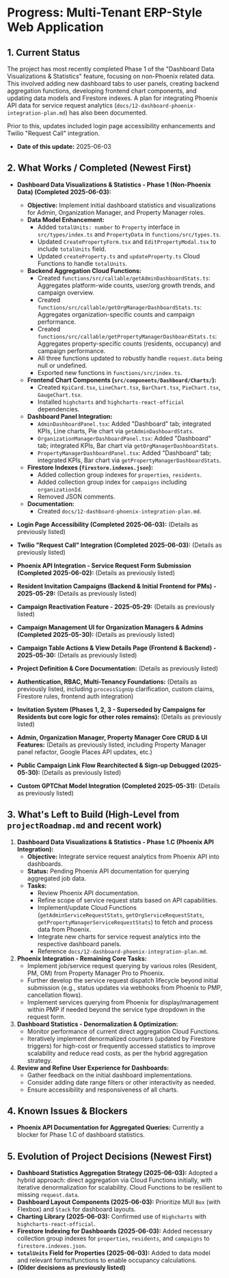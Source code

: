 # Progress: Multi-Tenant ERP-Style Web Application

## 1. Current Status

The project has most recently completed Phase 1 of the "Dashboard Data Visualizations & Statistics" feature, focusing on non-Phoenix related data. This involved adding new dashboard tabs to user panels, creating backend aggregation functions, developing frontend chart components, and updating data models and Firestore indexes. A plan for integrating Phoenix API data for service request analytics (`docs/12-dashboard-phoenix-integration-plan.md`) has also been documented.

Prior to this, updates included login page accessibility enhancements and Twilio "Request Call" integration.

- **Date of this update:** 2025-06-03

## 2. What Works / Completed (Newest First)

- **Dashboard Data Visualizations & Statistics - Phase 1 (Non-Phoenix Data) (Completed 2025-06-03):**
    - **Objective:** Implement initial dashboard statistics and visualizations for Admin, Organization Manager, and Property Manager roles.
    - **Data Model Enhancement:**
        - Added `totalUnits: number` to `Property` interface in `src/types/index.ts` and `PropertyData` in `functions/src/types.ts`.
        - Updated `CreatePropertyForm.tsx` and `EditPropertyModal.tsx` to include `totalUnits` field.
        - Updated `createProperty.ts` and `updateProperty.ts` Cloud Functions to handle `totalUnits`.
    - **Backend Aggregation Cloud Functions:**
        - Created `functions/src/callable/getAdminDashboardStats.ts`: Aggregates platform-wide counts, user/org growth trends, and campaign overview.
        - Created `functions/src/callable/getOrgManagerDashboardStats.ts`: Aggregates organization-specific counts and campaign performance.
        - Created `functions/src/callable/getPropertyManagerDashboardStats.ts`: Aggregates property-specific counts (residents, occupancy) and campaign performance.
        - All three functions updated to robustly handle `request.data` being null or undefined.
        - Exported new functions in `functions/src/index.ts`.
    - **Frontend Chart Components (`src/components/Dashboard/Charts/`):**
        - Created `KpiCard.tsx`, `LineChart.tsx`, `BarChart.tsx`, `PieChart.tsx`, `GaugeChart.tsx`.
        - Installed `highcharts` and `highcharts-react-official` dependencies.
    - **Dashboard Panel Integration:**
        - `AdminDashboardPanel.tsx`: Added "Dashboard" tab; integrated KPIs, Line charts, Pie chart via `getAdminDashboardStats`.
        - `OrganizationManagerDashboardPanel.tsx`: Added "Dashboard" tab; integrated KPIs, Bar chart via `getOrgManagerDashboardStats`.
        - `PropertyManagerDashboardPanel.tsx`: Added "Dashboard" tab; integrated KPIs, Bar chart via `getPropertyManagerDashboardStats`.
    - **Firestore Indexes (`firestore.indexes.json`):**
        - Added collection group indexes for `properties`, `residents`.
        - Added collection group index for `campaigns` including `organizationId`.
        - Removed JSON comments.
    - **Documentation:**
        - Created `docs/12-dashboard-phoenix-integration-plan.md`.

- **Login Page Accessibility (Completed 2025-06-03):** (Details as previously listed)
- **Twilio "Request Call" Integration (Completed 2025-06-03):** (Details as previously listed)
- **Phoenix API Integration - Service Request Form Submission (Completed 2025-06-02):** (Details as previously listed)
- **Resident Invitation Campaigns (Backend & Initial Frontend for PMs) - 2025-05-29:** (Details as previously listed)
- **Campaign Reactivation Feature - 2025-05-29:** (Details as previously listed)
- **Campaign Management UI for Organization Managers & Admins (Completed 2025-05-30):** (Details as previously listed)
- **Campaign Table Actions & View Details Page (Frontend & Backend) - 2025-05-30:** (Details as previously listed)
- **Project Definition & Core Documentation:** (Details as previously listed)
- **Authentication, RBAC, Multi-Tenancy Foundations:** (Details as previously listed, including `processSignUp` clarification, custom claims, Firestore rules, frontend auth integration)
- **Invitation System (Phases 1, 2, 3 - Superseded by Campaigns for Residents but core logic for other roles remains):** (Details as previously listed)
- **Admin, Organization Manager, Property Manager Core CRUD & UI Features:** (Details as previously listed, including Property Manager panel refactor, Google Places API updates, etc.)
- **Public Campaign Link Flow Rearchitected & Sign-up Debugged (2025-05-30):** (Details as previously listed)
- **Custom GPTChat Model Integration (Completed 2025-05-31):** (Details as previously listed)

## 3. What's Left to Build (High-Level from `projectRoadmap.md` and recent work)

1.  **Dashboard Data Visualizations & Statistics - Phase 1.C (Phoenix API Integration):**
    *   **Objective:** Integrate service request analytics from Phoenix API into dashboards.
    *   **Status:** Pending Phoenix API documentation for querying aggregated job data.
    *   **Tasks:**
        *   Review Phoenix API documentation.
        *   Refine scope of service request stats based on API capabilities.
        *   Implement/update Cloud Functions (`getAdminServiceRequestStats`, `getOrgServiceRequestStats`, `getPropertyManagerServiceRequestStats`) to fetch and process data from Phoenix.
        *   Integrate new charts for service request analytics into the respective dashboard panels.
        *   Reference `docs/12-dashboard-phoenix-integration-plan.md`.
2.  **Phoenix Integration - Remaining Core Tasks:**
    *   Implement job/service request querying by various roles (Resident, PM, OM) from Property Manager Pro to Phoenix.
    *   Further develop the service request dispatch lifecycle beyond initial submission (e.g., status updates via webhooks from Phoenix to PMP, cancellation flows).
    *   Implement services querying from Phoenix for display/management within PMP if needed beyond the service type dropdown in the request form.
3.  **Dashboard Statistics - Denormalization & Optimization:**
    *   Monitor performance of current direct aggregation Cloud Functions.
    *   Iteratively implement denormalized counters (updated by Firestore triggers) for high-cost or frequently accessed statistics to improve scalability and reduce read costs, as per the hybrid aggregation strategy.
4.  **Review and Refine User Experience for Dashboards:**
    *   Gather feedback on the initial dashboard implementations.
    *   Consider adding date range filters or other interactivity as needed.
    *   Ensure accessibility and responsiveness of all charts.

## 4. Known Issues & Blockers

*   **Phoenix API Documentation for Aggregated Queries:** Currently a blocker for Phase 1.C of dashboard statistics.

## 5. Evolution of Project Decisions (Newest First)

- **Dashboard Statistics Aggregation Strategy (2025-06-03):** Adopted a hybrid approach: direct aggregation via Cloud Functions initially, with iterative denormalization for scalability. Cloud Functions to be resilient to missing `request.data`.
- **Dashboard Layout Components (2025-06-03):** Prioritize MUI `Box` (with Flexbox) and `Stack` for dashboard layouts.
- **Charting Library (2025-06-03):** Confirmed use of `Highcharts` with `highcharts-react-official`.
- **Firestore Indexing for Dashboards (2025-06-03):** Added necessary collection group indexes for `properties`, `residents`, and `campaigns` to `firestore.indexes.json`.
- **`totalUnits` Field for Properties (2025-06-03):** Added to data model and relevant forms/functions to enable occupancy calculations.
- **(Older decisions as previously listed)**
